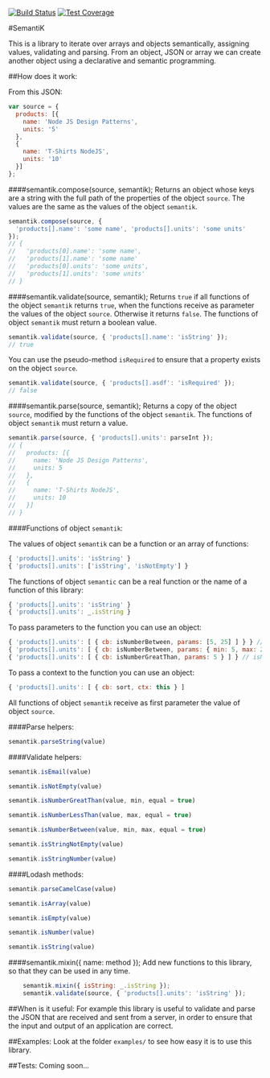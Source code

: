 [![Build Status](https://travis-ci.org/migueldelmazo/semantik.svg?branch=actions)](https://travis-ci.org/migueldelmazo/semantik)
[![Test Coverage](https://codeclimate.com/github/migueldelmazo/semantik/badges/coverage.svg)](https://codeclimate.com/github/migueldelmazo/semantik/coverage)

#SemantiK

This is a library to iterate over arrays and objects semantically, assigning values, validating and parsing. From an object, JSON or array we can create another object using a declarative and semantic programming.

##How does it work:

From this JSON:

```javascript
var source = {
  products: [{
    name: 'Node JS Design Patterns',
    units: '5'
  },
  {
    name: 'T-Shirts NodeJS',
    units: '10'
  }]
};
```

####semantik.compose(source, semantik);
Returns an object whose keys are a string with the full path of the properties of the object `source`. The values are the same as the values of the object `semantik`.

```javascript
semantik.compose(source, {
  'products[].name': 'some name', 'products[].units': 'some units'
});
// {
//   'products[0].name': 'some name',
//   'products[1].name': 'some name'
//   'products[0].units': 'some units',
//   'products[1].units': 'some units'
// }
```

####semantik.validate(source, semantik);
Returns `true` if all functions of the object `semantik` returns `true`, when the functions receive as parameter the values of the object `source`. Otherwise it returns `false`. The functions of object `semantik` must return a boolean value.

```javascript
semantik.validate(source, { 'products[].name': 'isString' });
// true
```

You can use the pseudo-method `isRequired` to ensure that a property exists on the object `source`.

```javascript
semantik.validate(source, { 'products[].asdf': 'isRequired' });
// false
```

####semantik.parse(source, semantik);
Returns a copy of the object `source`, modified by the functions of the object `semantik`. The functions of object `semantik` must return a value.

```javascript
semantik.parse(source, { 'products[].units': parseInt });
// {
//   products: [{
//     name: 'Node JS Design Patterns',
//     units: 5
//   },
//   {
//     name: 'T-Shirts NodeJS',
//     units: 10
//   }]
// }
```

####Functions of object `semantik`:

The values of object `semantik` can be a function or an array of functions:
```javascript
{ 'products[].units': 'isString' }
{ 'products[].units': ['isString', 'isNotEmpty'] }
```

The functions of object `semantic` can be a real function or the name of a function of this library:
```javascript
{ 'products[].units': 'isString' }
{ 'products[].units': _.isString }
```

To pass parameters to the function you can use an object:
```javascript
{ 'products[].units': [ { cb: isNumberBetween, params: [5, 25] ] } } // isNumberBetween will receive the parameters: 'value', 5 and 25
{ 'products[].units': [ { cb: isNumberBetween, params: { min: 5, max: 25 } } ] } // isNumberBetween will receive the parameters: 'value' and { min: 5, max: 25 }
{ 'products[].units': [ { cb: isNumberGreatThan, params: 5 } ] } // isNumberGreatThan will receive the parameters: 'value' and 5
```

To pass a context to the function you can use an object:
```javascript
{ 'products[].units': [ { cb: sort, ctx: this } ]
```

All functions of object `semantik` receive as first parameter the value of object `source`.

####Parse helpers:

```javascript
semantik.parseString(value)
```

####Validate helpers:

```javascript
semantik.isEmail(value)

semantik.isNotEmpty(value)

semantik.isNumberGreatThan(value, min, equal = true)

semantik.isNumberLessThan(value, max, equal = true)

semantik.isNumberBetween(value, min, max, equal = true)

semantik.isStringNotEmpty(value)

semantik.isStringNumber(value)
```

####Lodash methods:

```javascript
semantik.parseCamelCase(value)

semantik.isArray(value)

semantik.isEmpty(value)

semantik.isNumber(value)

semantik.isString(value)
```

####semantik.mixin({ name: method });
Add new functions to this library, so that they can be used in any time.

```javascript
    semantik.mixin({ isString: _.isString });
    semantik.validate(source, { 'products[].units': 'isString' });
```

##When is it useful:
For example this library is useful to validate and parse the JSON that are received and sent from a server, in order to ensure that the input and output of an application are correct.

##Examples:
Look at the folder `examples/` to see how easy it is to use this library.

##Tests:
Coming soon...
